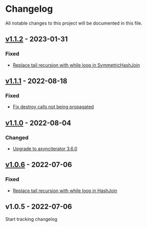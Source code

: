 # Changelog
All notable changes to this project will be documented in this file.

<a name="v1.1.2"></a>
## [v1.1.2](https://github.com/comunica/asyncjoin/compare/v1.1.0...v1.1.2) - 2023-01-31

### Fixed
* [Replace tail recursion with while loop in SymmetricHashJoin](https://github.com/comunica/asyncjoin/commit/892865ddeafaa0c2e18ad80c96ef258d31d509c3)

<a name="v1.1.1"></a>
## [v1.1.1](https://github.com/comunica/asyncjoin/compare/v1.1.0...v1.1.1) - 2022-08-18

### Fixed
* [Fix destroy calls not being propagated](https://github.com/comunica/asyncjoin/commit/acfa1be3cca724f98cd9411b71e72420ca950cfe)

<a name="v1.1.0"></a>
## [v1.1.0](https://github.com/comunica/asyncjoin/compare/v1.0.6...v1.1.0) - 2022-08-04

### Changed
* [Upgrade to asynciterator 3.6.0](https://github.com/comunica/asyncjoin/commit/9e9b0e01309f96b1c5a9462258fd270c0a051fce)

<a name="v1.0.6"></a>
## [v1.0.6](https://github.com/comunica/asyncjoin/compare/v1.0.3...v1.0.6) - 2022-07-06

### Fixed
* [Replace tail recursion with while loop in HashJoin](https://github.com/comunica/asyncjoin/commit/59bbc0d9849572817f33f0c922cff3a5481596a9)

<a name="v1.0.5"></a>
## v1.0.5 - 2022-07-06

Start tracking changelog
